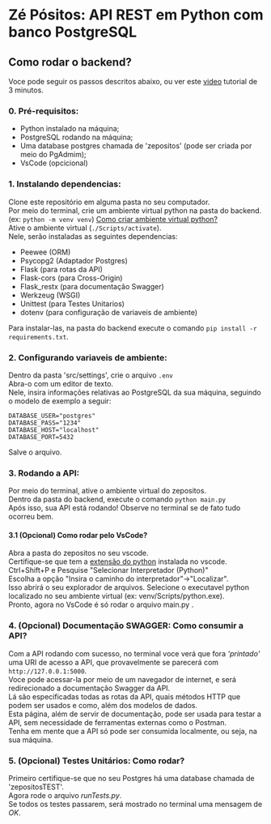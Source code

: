 # Zé Pósitos: API REST em Python com banco PostgreSQL
## Como rodar o backend?
Voce pode seguir os passos descritos abaixo, ou ver este [video](https://youtu.be/x9d15Am9EMI) tutorial de 3 minutos.
### 0. Pré-requisitos:
* Python instalado na máquina;
* PostgreSQL rodando na máquina;
* Uma database postgres chamada de 'zepositos' (pode ser criada por meio do PgAdmim);
* VsCode (opcicional)


### 1. Instalando dependencias:
Clone este repositório em alguma pasta no seu computador.<br>
Por meio do terminal, crie um ambiente virtual python na pasta do backend. <br> (ex: `python -m venv venv`) [Como criar ambiente virtual python?](https://www.youtube.com/watch?v=hA2l0TgaZhM)<br>
Ative o ambiente virtual (`./Scripts/activate`).<br>
Nele, serão instaladas as seguintes dependencias:
  - Peewee (ORM)
  - Psycopg2 (Adaptador Postgres)
  - Flask (para rotas da API)
  - Flask-cors (para Cross-Origin)
  - Flask_restx (para documentação Swagger)
  - Werkzeug (WSGI)
  - Unittest (para Testes Unitarios)
  - dotenv (para configuração de variaveis de ambiente)
  
Para instalar-las, na pasta do backend execute o comando `pip install -r requirements.txt`.


### 2. Configurando variaveis de ambiente:
Dentro da pasta 'src/settings', crie o arquivo `.env`<br>
Abra-o com um editor de texto.<br>
Nele, insira informações relativas ao PostgreSQL da sua máquina, seguindo o modelo de exemplo a seguir:<br>
```env
DATABASE_USER="postgres"
DATABASE_PASS="1234"
DATABASE_HOST="localhost"
DATABASE_PORT=5432
```
Salve o arquivo.

### 3. Rodando a API:
Por meio do terminal, ative o ambiente virtual do zepositos.<br>
Dentro da pasta do backend, execute o comando `python main.py` <br>
Após isso, sua API está rodando! Observe no terminal se de fato tudo ocorreu bem. 

#### 3.1 (Opcional) Como rodar pelo VsCode?
Abra a pasta do zepositos no seu vscode.<br>
Certifique-se que tem a [extensão do python](https://marketplace.visualstudio.com/items?itemName=ms-python.python) instalada no vscode.<br>
Ctrl+Shift+P e Pesquise "Selecionar Interpretador (Python)"<br>
Escolha a opção "Insira o caminho do interpretador"->"Localizar".<br>
Isso abrirá o seu explorador de arquivos. Selecione o executavel python localizado no seu ambiente virtual (ex: venv/Scripts/python.exe).<br>
Pronto, agora no VsCode é só rodar o arquivo main.py .

### 4. (Opcional) Documentação SWAGGER: Como consumir a API?
Com a API rodando com sucesso, no terminal voce verá que fora _'printado'_ uma URI de acesso a API, que provavelmente se parecerá com `http://127.0.0.1:5000`. <br>
Voce pode acessar-la por meio de um navegador de internet, e será redirecionado a documentação Swagger da API.<br>
Lá são especificadas todas as rotas da API, quais métodos HTTP que podem ser usados e como, além dos modelos de dados.<br>
Esta página, além de servir de documentação, pode ser usada para testar a API, sem necessidade de ferramentas externas como o Postman.<br>
Tenha em mente que a API só pode ser consumida localmente, ou seja, na sua máquina.

### 5. (Opcional) Testes Unitários: Como rodar?

Primeiro certifique-se que no seu Postgres há uma database chamada de 'zepositosTEST'.<br>
Agora rode o arquivo _runTests.py_.<br>
Se todos os testes passarem, será mostrado no terminal uma mensagem de _OK_.

